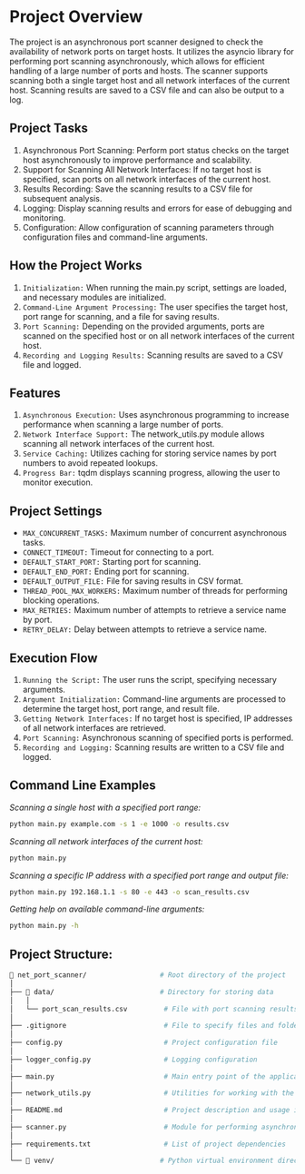 # Project Overview
The project is an asynchronous port scanner designed to check the availability of network ports on target hosts. It utilizes the asyncio library for performing port scanning asynchronously, which allows for efficient handling of a large number of ports and hosts. The scanner supports scanning both a single target host and all network interfaces of the current host. Scanning results are saved to a CSV file and can also be output to a log.

## Project Tasks
1. Asynchronous Port Scanning: Perform port status checks on the target host asynchronously to improve performance and scalability.
2. Support for Scanning All Network Interfaces: If no target host is specified, scan ports on all network interfaces of the current host.
3. Results Recording: Save the scanning results to a CSV file for subsequent analysis.
4. Logging: Display scanning results and errors for ease of debugging and monitoring.
5. Configuration: Allow configuration of scanning parameters through configuration files and command-line arguments.

## How the Project Works
1. `Initialization:` When running the main.py script, settings are loaded, and necessary modules are initialized.
2. `Command-Line Argument Processing:` The user specifies the target host, port range for scanning, and a file for saving results.
3. `Port Scanning:` Depending on the provided arguments, ports are scanned on the specified host or on all network interfaces of the current host.
4. `Recording and Logging Results:` Scanning results are saved to a CSV file and logged.

## Features
1. `Asynchronous Execution:` Uses asynchronous programming to increase performance when scanning a large number of ports.
2. `Network Interface Support:` The network_utils.py module allows scanning all network interfaces of the current host.
3. `Service Caching:` Utilizes caching for storing service names by port numbers to avoid repeated lookups.
4. `Progress Bar:` tqdm displays scanning progress, allowing the user to monitor execution.

## Project Settings
- `MAX_CONCURRENT_TASKS:` Maximum number of concurrent asynchronous tasks.
- `CONNECT_TIMEOUT:` Timeout for connecting to a port.
- `DEFAULT_START_PORT:` Starting port for scanning.
- `DEFAULT_END_PORT:` Ending port for scanning.
- `DEFAULT_OUTPUT_FILE:` File for saving results in CSV format.
- `THREAD_POOL_MAX_WORKERS:` Maximum number of threads for performing blocking operations.
- `MAX_RETRIES:` Maximum number of attempts to retrieve a service name by port.
- `RETRY_DELAY:` Delay between attempts to retrieve a service name.

## Execution Flow
1. `Running the Script:` The user runs the script, specifying necessary arguments.
2. `Argument Initialization:` Command-line arguments are processed to determine the target host, port range, and result file.
3. `Getting Network Interfaces:` If no target host is specified, IP addresses of all network interfaces are retrieved.
4. `Port Scanning:` Asynchronous scanning of specified ports is performed.
5. `Recording and Logging:` Scanning results are written to a CSV file and logged.

## Command Line Examples

*Scanning a single host with a specified port range:*
```bash
python main.py example.com -s 1 -e 1000 -o results.csv
```

*Scanning all network interfaces of the current host:*
```bash
python main.py
```

*Scanning a specific IP address with a specified port range and output file:*
```bash
python main.py 192.168.1.1 -s 80 -e 443 -o scan_results.csv
```

*Getting help on available command-line arguments:*
```bash
python main.py -h
```

## Project Structure:

```bash
📁 net_port_scanner/                  # Root directory of the project
│
├── 📁 data/                          # Directory for storing data
│   │
│   └── port_scan_results.csv         # File with port scanning results
│ 
├── .gitignore                        # File to specify files and folders ignored by Git
│ 
├── config.py                         # Project configuration file
│ 
├── logger_config.py                  # Logging configuration
│ 
├── main.py                           # Main entry point of the application
│ 
├── network_utils.py                  # Utilities for working with the network
│ 
├── README.md                         # Project description and usage instructions
│ 
├── scanner.py                        # Module for performing asynchronous port scanning
│ 
├── requirements.txt                  # List of project dependencies
│ 
└── 📁 venv/                          # Python virtual environment directory
```